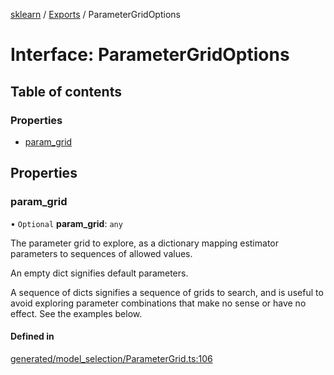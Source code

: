 [sklearn](../readme.md) / [Exports](../modules.md) / ParameterGridOptions

# Interface: ParameterGridOptions

## Table of contents

### Properties

- [param\_grid](ParameterGridOptions.md#param_grid)

## Properties

### param\_grid

• `Optional` **param\_grid**: `any`

The parameter grid to explore, as a dictionary mapping estimator parameters to sequences of allowed values.

An empty dict signifies default parameters.

A sequence of dicts signifies a sequence of grids to search, and is useful to avoid exploring parameter combinations that make no sense or have no effect. See the examples below.

#### Defined in

[generated/model_selection/ParameterGrid.ts:106](https://github.com/transitive-bullshit/scikit-learn-ts/blob/367336a/packages/sklearn/src/generated/model_selection/ParameterGrid.ts#L106)

